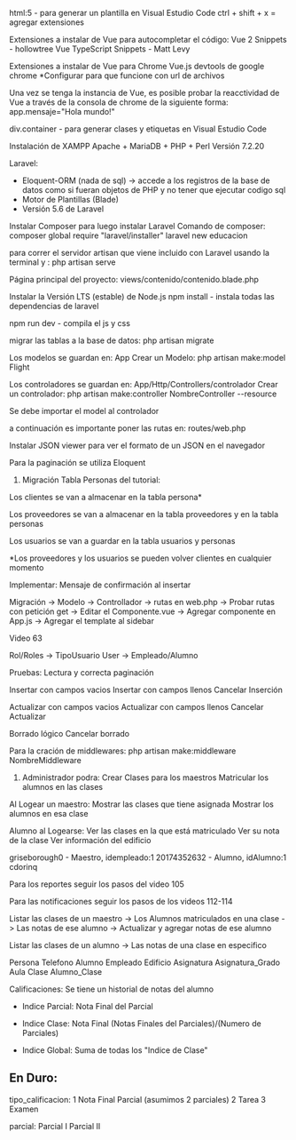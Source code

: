 html:5 - para generar un plantilla en Visual Estudio Code
ctrl + shift + x = agregar extensiones

Extensiones a instalar de Vue para autocompletar el código:
Vue 2 Snippets - hollowtree
Vue TypeScript Snippets - Matt Levy

Extensiones a instalar de Vue para Chrome
Vue.js devtools de google chrome
*Configurar para que funcione con url de archivos

Una vez se tenga la instancia de Vue, es posible probar la reacctividad de Vue
a través de la consola de chrome de la siguiente forma:
app.mensaje="Hola mundo!"

div.container - para generar clases y etiquetas en Visual Estudio Code

Instalación de XAMPP Apache + MariaDB + PHP + Perl
Versión 7.2.20

Laravel:
- Eloquent-ORM (nada de sql) -> accede a los registros de la base de datos como si fueran 
objetos de PHP y no tener que ejecutar codigo sql
- Motor de Plantillas (Blade)
- Versión 5.6 de Laravel


Instalar Composer para luego instalar Laravel
Comando de composer:
composer global require "laravel/installer"
laravel new educacion

para correr el servidor artisan que viene incluido con Laravel usando la terminal y :
php artisan serve

Página principal del proyecto:
views/contenido/contenido.blade.php

Instalar la Versión LTS (estable) de Node.js
npm install - instala todas las dependencias de laravel

npm run dev - compila el js y css

migrar las tablas a la base de datos:
php artisan migrate

Los modelos se guardan en: App
Crear un Modelo:
php artisan make:model Flight

Los controladores se guardan en: App/Http/Controllers/controlador
Crear un controlador:
php artisan make:controller NombreController --resource

Se debe importar el model al controlador

a continuación es importante poner las rutas en:
routes/web.php

Instalar JSON viewer para ver el formato de un JSON en el navegador

Para la paginación se utiliza Eloquent


1. Migración Tabla Personas del tutorial:

Los clientes se van a almacenar en la tabla persona*

Los proveedores se van a almacenar en la tabla proveedores y en la tabla personas

Los usuarios se van a guardar en la tabla usuarios y personas

*Los proveedores y los usuarios se pueden volver clientes en cualquier momento

Implementar: Mensaje de confirmación al insertar

Migración -> Modelo -> Controllador -> rutas en web.php -> Probar rutas con petición get
-> Editar el Componente.vue -> Agregar componente en App.js -> Agregar el template al sidebar

Video 63

Rol/Roles -> TipoUsuario
User -> Empleado/Alumno

Pruebas:
Lectura y correcta paginación

Insertar con campos vacios
Insertar con campos llenos
Cancelar Inserción

Actualizar con campos vacios
Actualizar con campos llenos
Cancelar Actualizar

Borrado lógico
Cancelar borrado

Para la cración de middlewares:
php artisan make:middleware NombreMiddleware


1. Administrador podra:
  Crear Clases para los maestros
  Matricular los alumnos en las clases

Al Logear un maestro:
  Mostrar las clases que tiene asignada
  Mostrar los alumnos en esa clase

Alumno al Logearse:
  Ver las clases en la que está matriculado
  Ver su nota de la clase
  Ver información del edificio

  griseborough0 - Maestro, idempleado:1
  20174352632 - Alumno, idAlumno:1
  cdorinq
  
Para los reportes seguir los pasos del video 105

Para las notificaciones seguir los pasos de los videos 112-114 

Listar las clases de un maestro
  -> Los Alumnos matriculados en una clase
    -> Las notas de ese alumno
      -> Actualizar y agregar notas de ese alumno

Listar las clases de un alumno
  -> Las notas de una clase en especifico

Persona
Telefono
Alumno
Empleado
Edificio
Asignatura
Asignatura_Grado
Aula
Clase
Alumno_Clase

Calificaciones:
Se tiene un historial de notas del alumno 

* Indice Parcial: Nota Final del Parcial

* Indice Clase: Nota Final (Notas Finales del Parciales)/(Numero de Parciales)

* Indice Global: Suma de todas los "Indice de Clase"

En Duro:
-------------------------------------
tipo_calificacion:
1 Nota Final Parcial (asumimos 2 parciales)
2 Tarea
3 Examen

parcial: 
Parcial I
Parcial II